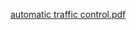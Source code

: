 [automatic traffic control.pdf](https://github.com/lavanya2828/M2_AutomaticTrafficSignal/files/8542537/automatic.traffic.control.pdf)
